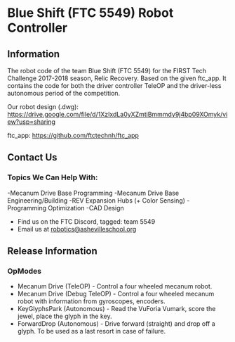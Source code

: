 # Blue Shift (FTC 5549) Robot Controller

## Information
The robot code of the team Blue Shift (FTC 5549) for the FIRST Tech Challenge 2017-2018 season, Relic Recovery. Based on the given ftc_app. It contains the code for both the driver controller TeleOP and the driver-less autonomous period of the competition.

Our robot design (.dwg): https://drive.google.com/file/d/1XzIxdLa0yXZmtiBmmmdy9j4bp09XOmyk/view?usp=sharing

ftc_app: https://github.com/ftctechnh/ftc_app


## Contact Us
### Topics We Can Help With:
-Mecanum Drive Base Programming
-Mecanum Drive Base Engineering/Building
-REV Expansion Hubs (+ Color Sensing)
-Programming Optimization
-CAD Design

* Find us on the FTC Discord, tagged: team 5549
* Email us at robotics@ashevilleschool.org


## Release Information
### OpModes
* Mecanum Drive (TeleOP)  -  Control a four wheeled mecanum robot.
* Mecanum Drive (Debug TeleOP) - Control a four wheeled mecanum robot with information from gyroscopes, encoders.
* KeyGlyphsPark (Autonomous) - Read the VuForia Vumark, score the jewel, place the glyph in the key.
* ForwardDrop (Autonomous) - Drive forward (straight) and drop off a glyph. To be used as a last resort in case of failure.
